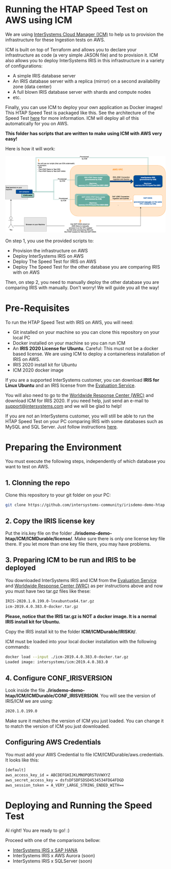 # Running the HTAP Speed Test on AWS using ICM

We are using [InterSystems Cloud Manager (ICM)](https://docs.intersystems.com/irislatest/csp/docbook/Doc.View.cls?KEY=GICM_oview) to help us to provision the infrastructure for these Ingestion tests on AWS. 

ICM is built on top of Terraform and allows you to declare your infrastructure as code (a very simple JASON file) and to provision it. ICM also allows you to deploy InterSystems IRIS in this infrastructure in a variety of configurations:
* A simple IRIS database server
* An IRIS database server with a replica (mirror) on a second availability zone (data center)
* A full blown IRIS database server with shards and compute nodes
* etc.

Finally, you can use ICM to deploy your own application as Docker images! This HTAP Speed Test is packaged like this. See the architecture of the Speed Test [here](https://github.com/intersystems-community/irisdemo-demo-htap/blob/master/README.md) for more information. ICM will deploy all of this automatically for you on AWS.

**This folder has scripts that are written to make using ICM with AWS very easy!** 

Here is how it will work:

![Deployment Diagram on AWS](/ICM/aws_speedtest_deployment.png?raw=true)

On step 1, you use the provided scripts to:
* Provision the infrastructure on AWS
* Deploy InterSystems IRIS on AWS
* Deploy The Speed Test for IRIS on AWS
* Deploy The Speed Test for the other database you are comparing IRIS with on AWS

Then, on step 2, you need to manually deploy the other database you are comparing IRIS with manually. Don't worry! We will guide you all the way!

# Pre-Requisites

To run the HTAP Speed Test with IRIS on AWS, you will need:
* Git installed on your machine so you can clone this repository on your local PC
* Docker installed on your machine so you can run ICM
* An **IRIS 2020 License for Ubuntu**. Careful: This must not be a docker based license. We are using ICM to deploy a containerless installation of IRIS on AWS.
* IRIS 2020 install kit for Ubuntu
* ICM 2020 docker image

If you are a supported InterSystems customer, you can download **IRIS for Linux Ubuntu** and an IRIS license from the [Evaluation Service](https://evaluation.intersystems.com).

You will also need to go to the [Worldwide Response Center (WRC)](https://wrc.intersystems.com) and download ICM for IRIS 2020. If you need help, just send an e-mail to support@intersystems.com and we will be glad to help!

If you are not an InterSystems customer, you will still be able to run the HTAP Speed Test on your PC comparing IRIS with some databases such as MySQL and SQL Server. Just follow instructions [here](https://github.com/intersystems-community/irisdemo-demo-htap/blob/master/README.md).


# Preparing the Environment

You must execute the following steps, independently of which database you want to test on AWS.

## 1. Clonning the repo

Clone this repository to your git folder on your PC:

```bash
git clone https://github.com/intersystems-community/irisdemo-demo-htap
```

## 2. Copy the IRIS license key

Put the iris.key file on the folder **./irisdemo-demo-htap/ICM/ICMDurable/license/**. Make sure there is only one license key file there. If you let more than one key file there, you may have problems.

## 3. Preparing ICM to be run and IRIS to be deployed

You downloaded InterSystems IRIS and ICM from the [Evaluation Service](https://evaluation.intersystems.com) and [Worldwide Response Center (WRC)](https://wrc.intersystems.com) as per instructions above and now you must have two tar.gz files like these:

```bash
IRIS-2020.1.0.199.0-lnxubuntux64.tar.gz
icm-2019.4.0.383.0-docker.tar.gz
```

**Please, notice that the IRIS tar.gz is NOT a docker image. It is a normal IRIS install kit for Ubuntu.**

Copy the IRIS install kit to the folder **ICM/ICMDurable/IRISKit/**.

ICM must be loaded into your local docker installation with the following commands:
```bash
docker load --input ./icm-2019.4.0.383.0-docker.tar.gz
Loaded image: intersystems/icm:2019.4.0.383.0
```

## 4. Configure CONF_IRISVERSION

Look inside the file **./irisdemo-demo-htap/ICM/ICMDurable/CONF_IRISVERSION**. You will see the version of IRIS/ICM we are using:

```bash
2020.1.0.199.0
```

Make sure it matches the version of ICM you just loaded. You can change it to match the version of ICM you just downloaded.

## Configuring AWS Credentials

You must add your AWS Credential to file ICM/ICMDurable/aws.credentials. It looks like this:

```
[default]
aws_access_key_id = ABCDEFGHIJKLMNOPQRSTUVWXYZ
aws_secret_access_key = dsfsDFSDFSDSD4534534FDG4FDGD
aws_session_token = A_VERY_LARGE_STRING_ENDED_WITH==
```

# Deploying and Running the Speed Test

Al right! You are ready to go! :)

Proceed with one of the comparisons bellow:
* [InterSystems IRIS x SAP HANA](/ICM/DOC/IRIS_x_SAPHANA.md)
* InterSystems IRIS x AWS Aurora (soon)
* InterSystems IRIS x SQLServer (soon)